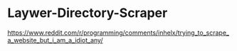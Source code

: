 # Laywer-Directory-Scraper
https://www.reddit.com/r/programming/comments/inhelx/trying_to_scrape_a_website_but_i_am_a_idiot_any/
